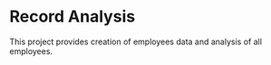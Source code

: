 Record Analysis
==============

This project provides creation of employees data and analysis of all employees.
